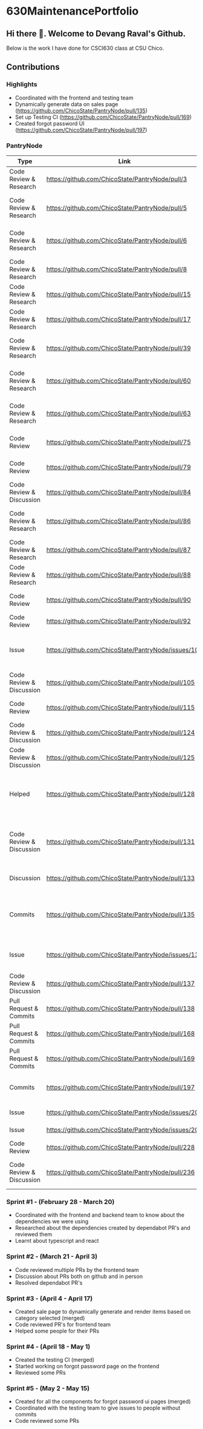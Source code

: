 # 630MaintenancePortfolio

## Hi there 👋. Welcome to Devang Raval's Github.

Below is the work I have done for CSCI630 class at CSU Chico.

## Contributions

### Highlights
- Coordinated with the frontend and testing team
- Dynamically generate data on sales page (https://github.com/ChicoState/PantryNode/pull/135)
- Set up Testing CI (https://github.com/ChicoState/PantryNode/pull/169)
- Created forgot password UI (https://github.com/ChicoState/PantryNode/pull/197)

### PantryNode

| Type                      | Link                                               | Notes                                                           |
| ------------------------- | ---------------------------------------------------| --------------------------------------------------------------- |
| Code Review & Research             | https://github.com/ChicoState/PantryNode/pull/3    | Dependabot - Bump ini from 1.3.5 to 1.3.8                       |
| Code Review & Research               | https://github.com/ChicoState/PantryNode/pull/5    | Dependabot - Bump normalize-url from 4.5.0 to 4.5.1             |
| Code Review & Research               | https://github.com/ChicoState/PantryNode/pull/6    | Dependabot - Bump glob-parent from 5.1.1 to 5.1.2               |
| Code Review & Research               | https://github.com/ChicoState/PantryNode/pull/8    | Dependabot - Bump tar from 4.4.13 to 4.4.19                     |
| Code Review & Research               | https://github.com/ChicoState/PantryNode/pull/15   | Dependabot - Bump ejs from 3.1.2 to 3.1.7                       |
| Code Review & Research               | https://github.com/ChicoState/PantryNode/pull/17   | Dependabot - Bump bcrypt from 4.0.1 to 5.0.0                    |
| Code Review & Research               | https://github.com/ChicoState/PantryNode/pull/39   | Dependabot - Bump minimist from 1.2.5 to 1.2.8                  |
| Code Review & Research               | https://github.com/ChicoState/PantryNode/pull/60   | Dependabot - Bump webpack from 5.75.0 to 5.76.1                 |
| Code Review & Research               | https://github.com/ChicoState/PantryNode/pull/63   | Dependabot - Bump ansi-regex from 4.1.0 to 4.1.1                |
| Code Review               | https://github.com/ChicoState/PantryNode/pull/75  | Add infrastructure for automated testing                      |
| Code Review               | https://github.com/ChicoState/PantryNode/pull/79  | Routing and Navigation for React                       |
| Code Review & Discussion               | https://github.com/ChicoState/PantryNode/pull/84    | Add Sign Up and Login Pages (#66)                       |
| Code Review & Research              | https://github.com/ChicoState/PantryNode/pull/86    | Dependabot - Bump minimatch from 3.0.4 to 3.0.8               |
| Code Review & Research              | https://github.com/ChicoState/PantryNode/pull/87    | Dependabot - Bump got and nodemon                       |
| Code Review & Research               | https://github.com/ChicoState/PantryNode/pull/88    | Dependabot - Bump shelljs and jshint                       |
| Code Review               | https://github.com/ChicoState/PantryNode/pull/90    | Merging frontend branch with main for rebase                       |
| Code Review               | https://github.com/ChicoState/PantryNode/pull/92    | Sales Report View #78                       |
| Issue               | https://github.com/ChicoState/PantryNode/issues/102    | List Sale Items based on category selected on Sales Report page           |
| Code Review & Discussion              | https://github.com/ChicoState/PantryNode/pull/105    | Feature/donar page static                       |
| Code Review               | https://github.com/ChicoState/PantryNode/pull/115    | Donor page improvements #77                       |
| Code Review & Discussion              | https://github.com/ChicoState/PantryNode/pull/124    | Added formik to register page. Fixed issue #123           |
| Code Review & Discussion              | https://github.com/ChicoState/PantryNode/pull/125    | Rebase Frontend with main branch                       |
| Helped         | https://github.com/ChicoState/PantryNode/pull/128    | Removed mongoose: 5.9.11 from package.json as we are migrating to Postgre SQL  |
| Code Review & Discussion| https://github.com/ChicoState/PantryNode/pull/131    | Removed mongoose: 5.9.11 from package.json as we are migrating to Postgre SQL |
| Discussion               | https://github.com/ChicoState/PantryNode/pull/133    | Dynamically rendering sales table data                       |
| Commits     | https://github.com/ChicoState/PantryNode/pull/135    | Implementation of List Sale Items based on category selected on Sales Report page #102  |
| Issue              | https://github.com/ChicoState/PantryNode/issues/136    | Create Forgot password interface in Frontend.                       |
| Code Review & Discussion              | https://github.com/ChicoState/PantryNode/pull/137    | Donor page improvements#77                       |
| Pull Request & Commits              | https://github.com/ChicoState/PantryNode/pull/138    | Adding mongoose dependancy again                       |
| Pull Request & Commits               | https://github.com/ChicoState/PantryNode/pull/168    | Testing CI test                      |
| Pull Request & Commits               | https://github.com/ChicoState/PantryNode/pull/169    | Set up Testing Ci for main branch                       |
| Commits               | https://github.com/ChicoState/PantryNode/pull/197    | Made all the components for forgot password pages frontend                  |
| Issue               | https://github.com/ChicoState/PantryNode/issues/204    | Test Sales Page Frontend                       |
| Issue               | https://github.com/ChicoState/PantryNode/issues/205    | Testing sales.js backend                       |
| Code Review               | https://github.com/ChicoState/PantryNode/pull/228    | Frontend UI Updates                       |
| Code Review & Discussion              | https://github.com/ChicoState/PantryNode/pull/236    | Testing summary.js frontend solves #207                       |


### Sprint #1 - (February 28 - March 20)

- Coordinated with the frontend and backend team to know about the dependencies we were using
- Researched about the dependencies created by dependabot PR's and reviewed them
- Learnt about typescript and react

### Sprint #2 - (March 21 - April 3)

- Code reviewed multiple PRs by the frontend team
- Discussion about PRs both on github and in person
- Resolved dependabot PR's

### Sprint #3 - (April 4 - April 17)

- Created sale page to dynamically generate and render items based on category selected (merged)
- Code reviewed PR's for frontend team
- Helped some people for their PRs

### Sprint #4 - (April 18 - May 1)

- Created the testing CI (merged)
- Started working on forgot password page on the frontend
- Reviewed some PRs

### Sprint #5 - (May 2 - May 15)

- Created for all the components for forgot password ui pages (merged)
- Coordinated with the testing team to give issues to people without commits
- Code reviewed some PRs


<!--
**DevangRaval1/DevangRaval1** is a ✨ _special_ ✨ repository because its `README.md` (this file) appears on your GitHub profile.

Here are some ideas to get you started:

- 🔭 I’m currently working on ...
- 🌱 I’m currently learning ...
- 👯 I’m looking to collaborate on ...
- 🤔 I’m looking for help with ...
- 💬 Ask me about ...
- 📫 How to reach me: ...
- 😄 Pronouns: ...
- ⚡ Fun fact: ...
-->
